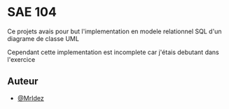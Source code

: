 # SAE 104

Ce projets avais pour but l'implementation en modele relationnel SQL d'un diagrame de classe UML

Cependant cette implementation est incomplete car j'étais debutant dans l'exercice


## Auteur

- [@MrIdez](https://www.github.com/MrIdez)
